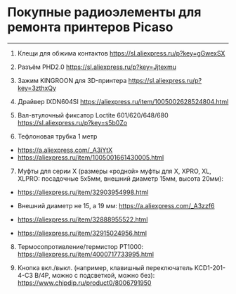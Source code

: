 # Покупные радиоэлементы для ремонта принтеров Picaso
---

1. Клещи для обжима контактов https://sl.aliexpress.ru/p?key=gGwexSX

2. Разъём PHD2.0 https://sl.aliexpress.ru/p?key=Jjtexmu

3. Зажим KINGROON для 3D-принтера https://sl.aliexpress.ru/p?key=3zthxQy

4. Драйвер IXDN604SI https://aliexpress.ru/item/1005002628524804.html

5.  Вал-втулочный фиксатор Loctite 601/620/648/680 https://sl.aliexpress.ru/p?key=s5b0Zo

6. Тефлоновая трубка 1 метр

+ https://a.aliexpress.com/_A3iYtX
+ https://aliexpress.ru/item/1005001661430005.html

7. Муфты для серии Х (размеры «родной» муфты для Х, XPRO, XL, XLPRO: посадочные 5х5мм, внешний диаметр 15мм, высота 20мм):

+ https://aliexpress.ru/item/32903954998.html
 
+ Внешний диаметр не 15, а 19 мм: https://a.aliexpress.com/_A3zzf6

+ https://aliexpress.ru/item/32888955522.html

+ https://aliexpress.ru/item/32915024956.html

8. Термосопротивление/термистор PT1000: https://aliexpress.ru/item/4000717733995.html

9. Кнопка вкл./выкл. (например, клавишный переключатель KCD1-201-4-C3 B/4P, можно с подсветкой, можно без): https://www.chipdip.ru/product0/8006791950

